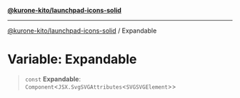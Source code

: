 [**@kurone-kito/launchpad-icons-solid**](../README.md)

***

[@kurone-kito/launchpad-icons-solid](../globals.md) / Expandable

# Variable: Expandable

> `const` **Expandable**: `Component`\<`JSX.SvgSVGAttributes`\<`SVGSVGElement`\>\>
